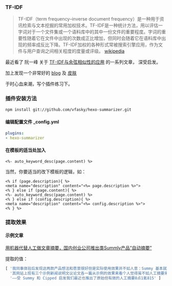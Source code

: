 
### TF-IDF

> TF-IDF（term frequency–inverse document frequency）是一种用于资讯检索与文本挖掘的常用加权技术。TF-IDF是一种统计方法，用以评估一字词对于一个文件集或一个语料库中的其中一份文件的重要程度。字词的重要性随着它在文件中出现的次数成正比增加，但同时会随着它在语料库中出现的频率成反比下降。TF-IDF加权的各种形式常被搜索引擎应用，作为文件与用户查询之间相关程度的度量或评级。 [wikipedia](http://zh.wikipedia.org/wiki/TF-IDF)

最近看了 阮一峰 关于 [TF-IDF与余弦相似性的应用](http://www.ruanyifeng.com/blog/2013/03/tf-idf.html) 的一系列文章， 深受启发。


加上发现一个非常好的 [blog](http://zespia.tw/hexo/) 及 [皮肤](https://github.com/yhben/hexo-theme-memoir)


于时心血来潮，写个插件练习下。
<!--more-->

### 插件安装方法

``` sh
npm install git://github.com/vfasky/hexo-summarizer.git
```

#### 编辑配置文件  _config.yml 

``` yaml
plugins:
- hexo-summarizer
```

#### 在模板的适当处加入

``` ejs
<%- auto_keyword_desc(page.content) %>
```

当然，你要适当的改下模板的逻辑，如：

``` ejs
<% if (page.description){ %>
<meta name="description" content="<%= page.description %>">
<% } else if (page.content){ %>
<%- auto_keyword_desc(page.content) %>
<% } else if (config.description){ %>
<meta name="description" content="<%= config.description %>">
<% } %>
```
### 提取效果

#### 示例文章

[用机器代替人工做文章摘要，国内创业公司推出类Summly产品“自动摘要”](http://www.36kr.com/p/201471.html)

提取的值：

``` js
[ '我同事体验后发现这两款产品想法和愿景很好但是实际使用效果并不如人意：Summy 基本就是截取个开头而一些文章的核心内容并没放在开头；而针对一些比较偏重事实的文章确实读 Cipped 提出的三点摘要就能大概了解文章内容了而一些偏重观点性的文章Cipped 还是提的不是很好',
  '其网站上现有三个示例新闻说明文议论文各一篇从示例的效果来看个人觉得虽不如人工摘要来的紧凑和传情达意但基本上也能从摘出来的内容了解到文章的大意',
  '——受 Summy 和 Cipped 启发我们最近也推出了原始但有效的人工摘要8点1氪815' ]
```